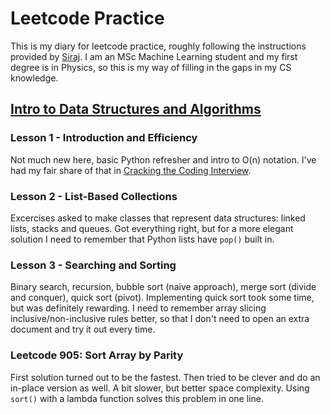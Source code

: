 # Leetcode Practice
This is my diary for leetcode practice, roughly following the instructions
provided by [Siraj](https://youtu.be/sMkMr2455mk). I am an MSc Machine Learning
student and my first degree is in Physics, so this is my way of filling in the
gaps in my CS knowledge.

## [Intro to Data Structures and Algorithms](https://www.udacity.com/course/data-structures-and-algorithms-in-python--ud513)

### Lesson 1 - Introduction and Efficiency
Not much new here, basic Python refresher and intro to O(n) notation. I've had
my fair share of that in [Cracking the Coding Interview](https://www.amazon.co.uk/Cracking-Coding-Interview-6th-Programming/dp/0984782850).

### Lesson 2 - List-Based Collections
Excercises asked to make classes that represent data structures: linked lists,
stacks and queues. Got everything right, but for a more elegant solution I need
to remember that Python lists have `pop()` built in.

### Lesson 3 - Searching and Sorting
Binary search, recursion, bubble sort (naive approach), merge sort (divide and
conquer), quick sort (pivot). Implementing quick sort took some time, but was
definitely rewarding. I need to remember array slicing inclusive/non-inclusive
rules better, so that I don't need to open an extra document and try it out every
time.

### Leetcode 905: Sort Array by Parity
First solution turned out to be the fastest. Then tried to be clever and do an
in-place version as well. A bit slower, but better space complexity. Using `sort()`
with a lambda function solves this problem in one line.
